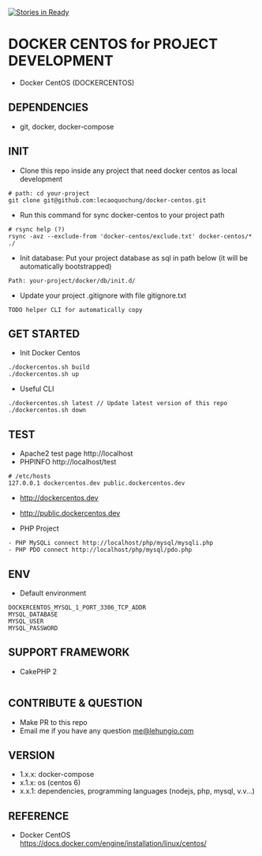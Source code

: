 [![Stories in Ready](https://badge.waffle.io/lecaoquochung/docker-centos.png?label=ready&title=Ready)](https://waffle.io/lecaoquochung/docker-centos)
# DOCKER CENTOS for PROJECT DEVELOPMENT
- Docker CentOS (DOCKERCENTOS)

## DEPENDENCIES
- git, docker, docker-compose

## INIT
- Clone this repo inside any project that need docker centos as local development
```
# path: cd your-project
git clone git@github.com:lecaoquochung/docker-centos.git
```
- Run this command for sync docker-centos to your project path
```
# rsync help (?)
rsync -avz --exclude-from 'docker-centos/exclude.txt' docker-centos/* ./
```
- Init database: Put your project database as sql in path below (it will be automatically bootstrapped)
```
Path: your-project/docker/db/init.d/
```
- Update your project .gitignore with file gitignore.txt
```
TODO helper CLI for automatically copy
```

## GET STARTED
- Init Docker Centos
```
./dockercentos.sh build
./dockercentos.sh up
```

- Useful CLI
```
./dockercentos.sh latest // Update latest version of this repo
./dockercentos.sh down
```

## TEST
- Apache2 test page http://localhost
- PHPINFO http://localhost/test
```
# /etc/hosts
127.0.0.1 dockercentos.dev public.dockercentos.dev
```
- http://dockercentos.dev
- http://public.dockercentos.dev

- PHP Project
```
- PHP MySQLi connect http://localhost/php/mysql/mysqli.php
- PHP PDO connect http://localhost/php/mysql/pdo.php
```

## ENV
- Default environment
```
DOCKERCENTOS_MYSQL_1_PORT_3306_TCP_ADDR
MYSQL_DATABASE
MYSQL_USER
MYSQL_PASSWORD
```

## SUPPORT FRAMEWORK
- CakePHP 2
```
```

## CONTRIBUTE & QUESTION
- Make PR to this repo
- Email me if you have any question me@lehungio.com

## VERSION
- 1.x.x: docker-compose
- x.1.x: os (centos 6)
- x.x.1: dependencies, programming languages (nodejs, php, mysql, v.v...)

## REFERENCE
- Docker CentOS https://docs.docker.com/engine/installation/linux/centos/
